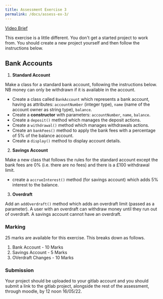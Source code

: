 ```yaml
---
title: Assessment Exercise 3
permalink: /docs/assess-ex-3/  
---
```


[Video Brief](https://web.microsoftstream.com/video/337baca2-a7ad-4e88-a2b2-1d8b191f4bcd)  

This exercise is a little different. You don't get a started project to work from. You should create a new project yourself and then follow the instructions below. 

## Bank Accounts

1. **Standard Account**

Make a class for a standard bank account, following the instructions below. NB money can only be withdrawn if it is available in the account.  

* Create a class called `BankAccount` which represents a bank account, having as attributes: `accountNumber` (integer type), `name` (name of the account owner as string type), `balance`.
* Create a **constructor** with parameters: `accountNumber`, `name`, `balance`.
* Create a `deposit()` method which manages the deposit actions.
* Create a `withdrawal()` method which manages withdrawals actions.
* Create an `bankFees()` method to apply the bank fees with a percentage of 5% of the balance account.
* Create a `display()` method to display account details.

2. **Savings Account**

Make a new class that follows the rules for the standard account except the bank fees are 0% (i.e. there are no fees) and there is a £100 withdrawal limit.  

* create a `accrueInterest()` method (for savings account) which adds 5% interest to the balance.

3. **Overdraft**

Add an `addOverdraft()`  method which adds an overdraft limit (passed as a parameter). A user with an overdraft can withdraw money until they run out of overdraft. A savings account cannot have an overdraft.

### Marking

25 marks are available for this exercise. This breaks down as follows.

1. Bank Account - 10 Marks
2. Savings Account - 5 Marks
3. OVerdraft Changes - 10 Marks

### Submission

Your project should be uploaded to your gitlab account and you should submit a link to the gitlab project, alongside the rest of the assessment, through moodle, by 12 noon 16/05/22.  